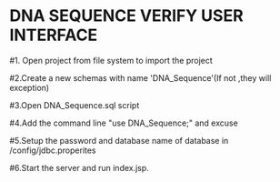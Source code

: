 # DNA SEQUENCE VERIFY USER INTERFACE
#1. Open project from file system to import the project

#2.Create a new schemas with name 'DNA_Sequence'(If not ,they will exception)

#3.Open DNA_Sequence.sql script

#4.Add the command line "use DNA_Sequence;" and excuse

#5.Setup the password and database name of database in /config/jdbc.properites 

#6.Start the server and run index.jsp.  
